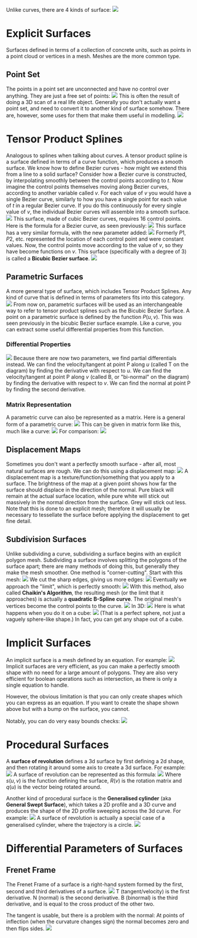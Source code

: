 Unlike curves, there are 4 kinds of surface:
![](Pasted%20image%2020230929134030.png)
# Explicit Surfaces
Surfaces defined in terms of a collection of concrete units, such as points in a point cloud or vertices in a mesh. Meshes are the more common type.
## Point Set
The points in a point set are unconnected and have no control over anything. They are just a free set of points:
![](Pasted%20image%2020230929162327.png)
This is often the result of doing a 3D scan of a real life object. Generally you don't actually want a point set, and need to convert it to another kind of surface somehow.
There are, however, some uses for them that make them useful in modelling.
![](Pasted%20image%2020230929162435.png)
# Tensor Product Splines
Analogous to splines when talking about curves. A tensor product spline is a surface defined in terms of a curve function, which produces a smooth surface.
We know how to define Bezier curves - how might we extend this from a line to a solid surface?
Consider how a Bezier curve is constructed, by interpolating smoothly between the control points according to $t$. Now imagine the control points themselves moving along Bezier curves, according to another variable called $v$. For each value of $v$ you would have a single Bezier curve, similarly to how you have a single point for each value of $t$ in a regular Bezier curve. If you do this continuously for every single value of $v$, the individual Bezier curves will assemble into a smooth surface.
![](Pasted%20image%2020230929134647.png)
This surface, made of cubic Bezier curves, requires 16 control points.
Here is the formula for a Bezier curve, as seen previously:
![](Pasted%20image%2020230929140040.png)
This surface has a very similar formula, with the new parameter added:
![](Pasted%20image%2020230929140126.png)
Formerly $P1$, $P2$, etc. represented the location of each control point and were constant values. Now, the control points move according to the value of $v$, so they have become functions on $v$.
This surface (specifically with a degree of 3) is called a **Bicubic Bezier surface**.
![](Pasted%20image%2020230929140345.png)
## Parametric Surfaces
A more general type of surface, which includes Tensor Product Splines. Any kind of curve that is defined in terms of parameters fits into this category.
![](Pasted%20image%2020230929143218.png)
From now on, parametric surfaces will be used as an interchangeable way to refer to tensor product splines such as the Bicubic Bezier Surface.
A point on a parametric surface is defined by the function $P(u,v)$. This was seen previously in the bicubic Bezier surface example.
Like a curve, you can extract some useful differential properties from this function.
### Differential Properties
![](Pasted%20image%2020230929144243.png)
Because there are now two parameters, we find partial differentials instead.
We can find the velocity/tangent at point P along $u$ (called T on the diagram) by finding the derivative with respect to $u$.
We can find the velocity/tangent at point P along $v$ (called B, or "bi-normal" on the diagram) by finding the derivative with respect to $v$.
We can find the normal at point P by finding the second derivative.

### Matrix Representation
A parametric curve can also be represented as a matrix. Here is a general form of a parametric curve:
![](Pasted%20image%2020230929145813.png)
This can be given in matrix form like this, much like a curve:
![](Pasted%20image%2020230929145916.png)
For comparison:
![](Pasted%20image%2020230929150035.png)


## Displacement Maps
Sometimes you don't want a perfectly smooth surface - after all, most natural surfaces are rough. We can do this using a displacement map:
![](Pasted%20image%2020230929154058.png)
A displacement map is a texture/function/something that you apply to a surface. The brightness of the map at a given point shows how far the surface should displace in the direction of the normal. Pure black will remain at the actual surface location, while pure white will stick out massively in the normal direction from the surface. Grey will stick out less.
Note that this is done to an explicit mesh; therefore it will usually be necessary to tessellate the surface before applying the displacement to get fine detail.

## Subdivision Surfaces
Unlike subdividing a curve, subdividing a surface begins with an explicit polygon mesh. Subdividing a surface involves splitting the polygons of the surface apart; there are many methods of doing this, but generally they make the mesh smoother.
One method is "corner-cutting". Start with this mesh:
![](Pasted%20image%2020230929155024.png)
We cut the sharp edges, giving us more edges:
![](Pasted%20image%2020230929155107.png)
Eventually we approach the "limit", which is perfectly smooth:
![](Pasted%20image%2020230929155124.png)
With this method, also called **Chaikin's Algorithm**, the resulting mesh (or the limit that it approaches) is actually a **quadratic B-Spline curve**. The original mesh's vertices become the control points to the curve.
![](Pasted%20image%2020230929155305.png)
In 3D:
![](Pasted%20image%2020230929155456.png)
Here is what happens when you do it on a cube:
![](Pasted%20image%2020230929155904.png)
(That is a perfect sphere, not just a vaguely sphere-like shape.)
In fact, you can get any shape out of a cube.
# Implicit Surfaces
An implicit surface is a mesh defined by an equation. For example:
![](Pasted%20image%2020230929160057.png)
Implicit surfaces are very efficient, as you can make a perfectly smooth shape with no need for a large amount of polygons. They are also very efficient for boolean operations such as intersection, as there is only a single equation to handle.

However, the obvious limitation is that you can only create shapes which you can express as an equation. If you want to create the shape shown above but with a bump on the surface, you cannot.

Notably, you can do very easy bounds checks:
![](Pasted%20image%2020230929160613.png)

# Procedural Surfaces
A **surface of revolution** defines a 3d surface by first defining a 2d shape, and then rotating it around some axis to create a 3d surface. For example:
![](Pasted%20image%2020230929160753.png)
A surface of revolution can be represented as this formula:
![](Pasted%20image%2020230929160825.png)
Where $s(u,v)$ is the function defining the surface, $R(v)$ is the rotation matrix and $q(u)$ is the vector being rotated around.

Another kind of procedural surface is the **Generalised cylinder** (aka **General Swept Surface**), which takes a 2D profile and a 3D curve and produces the shape of the 2D profile sweeping across the 3d curve. For example:
![](Pasted%20image%2020230929161305.png)
A surface of revolution is actually a special case of a generalised cylinder, where the trajectory is a circle.
![](Pasted%20image%2020230929161503.png)

# Differential Parameters of Surfaces
## Frenet Frame
The Frenet Frame of a surface is a right-hand system formed by the first, second and third derivatives of a surface.
![](Pasted%20image%2020230929161825.png)
T (tangent/velocity) is the first derivative.
N (normal) is the second derivative.
B (binormal) is the third derivative, and is equal to the cross product of the other two.

The tangent is usable, but there is a problem with the normal: At points of inflection (when the curvature changes sign) the normal becomes zero and then flips sides.
![](Pasted%20image%2020230929162211.png)
